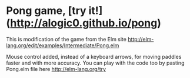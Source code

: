 # Pong game, [try it!] (http://alogic0.github.io/pong)

This is modification of the game from the Elm site
http://elm-lang.org/edit/examples/Intermediate/Pong.elm

Mouse control added, instead of a keyboard arrows, for moving paddles faster and with more accuracy. You can play with the code too by pasting Pong.elm file here http://elm-lang.org/try
